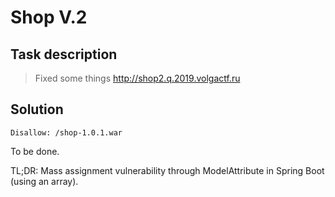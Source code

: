 Shop V.2
========

Task description
----------------

> Fixed some things http://shop2.q.2019.volgactf.ru

Solution
--------

`Disallow: /shop-1.0.1.war`

To be done.

TL;DR: Mass assignment vulnerability through ModelAttribute in Spring Boot
(using an array).

